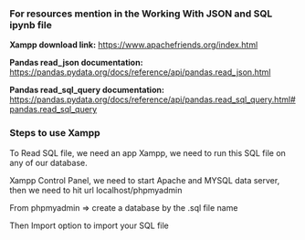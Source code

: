 ### For resources mention in the Working With JSON and SQL ipynb file

**Xampp download link:** https://www.apachefriends.org/index.html 

**Pandas read_json documentation:** https://pandas.pydata.org/docs/reference/api/pandas.read_json.html

**Pandas read_sql_query documentation:** https://pandas.pydata.org/docs/reference/api/pandas.read_sql_query.html#pandas.read_sql_query

### Steps to use Xampp
To Read SQL file, we need an app Xampp, we need to run this SQL file on any of our database.

Xampp Control Panel, we need to start Apache and MYSQL data server, then we need to hit url localhost/phpmyadmin 

From phpmyadmin => create a database by the .sql file name

Then Import option to import your SQL file
